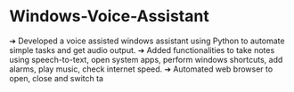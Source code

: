 # Windows-Voice-Assistant
➔ Developed a voice assisted windows assistant using Python to automate simple tasks and get audio
output.
➔ Added functionalities to take notes using speech-to-text, open system apps, perform windows shortcuts,
add alarms, play music, check internet speed.
➔ Automated web browser to open, close and switch ta
